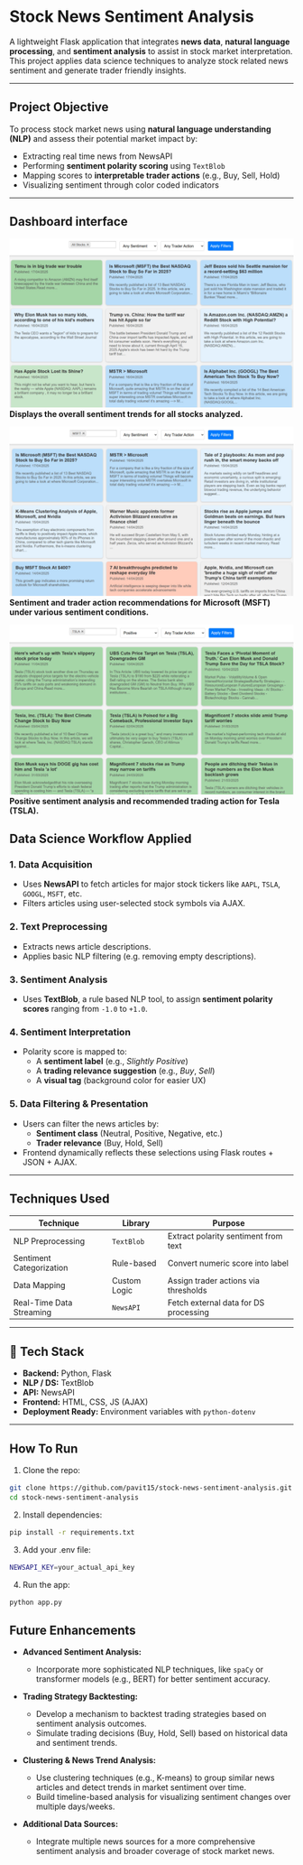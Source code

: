 # Stock News Sentiment Analysis

A lightweight Flask application that integrates **news data**, **natural language processing**, and **sentiment analysis** to assist in stock market interpretation. This project applies data science techniques to analyze stock related news sentiment and generate trader friendly insights.

---

## Project Objective

To process stock market news using **natural language understanding (NLP)** and assess their potential market impact by:

- Extracting real time news from NewsAPI
- Performing **sentiment polarity scoring** using `TextBlob`
- Mapping scores to **interpretable trader actions** (e.g., Buy, Sell, Hold)
- Visualizing sentiment through color coded indicators

---

## Dashboard interface

![All Stocks](https://github.com/pavit15/stock-news-sentiment-analysis/blob/main/images/all%20stocks.jpg)  
  **Displays the overall sentiment trends for all stocks analyzed.**

![MSFT - Any Sentiment, Any Action](https://github.com/pavit15/stock-news-sentiment-analysis/blob/main/images/msft%20any%20sent%20any%20action.jpg)  
  **Sentiment and trader action recommendations for Microsoft (MSFT) under various sentiment conditions.**

 ![Tesla - Positive Sentiment](https://github.com/pavit15/stock-news-sentiment-analysis/blob/main/images/tesla%20positive.jpg)  
  **Positive sentiment analysis and recommended trading action for Tesla (TSLA).**


## Data Science Workflow Applied

### 1. **Data Acquisition**
- Uses **NewsAPI** to fetch articles for major stock tickers like `AAPL`, `TSLA`, `GOOGL`, `MSFT`, etc.
- Filters articles using user-selected stock symbols via AJAX.

### 2. **Text Preprocessing**
- Extracts news article descriptions.
- Applies basic NLP filtering (e.g. removing empty descriptions).

### 3. **Sentiment Analysis**
- Uses **TextBlob**, a rule based NLP tool, to assign **sentiment polarity scores** ranging from `-1.0` to `+1.0`.

### 4. **Sentiment Interpretation**
- Polarity score is mapped to:
  - A **sentiment label** (e.g., *Slightly Positive*)
  - A **trading relevance suggestion** (e.g., *Buy*, *Sell*)
  - A **visual tag** (background color for easier UX)

### 5. **Data Filtering & Presentation**
- Users can filter the news articles by:
  - **Sentiment class** (Neutral, Positive, Negative, etc.)
  - **Trader relevance** (Buy, Hold, Sell)
- Frontend dynamically reflects these selections using Flask routes + JSON + AJAX.

---

## Techniques Used

| Technique                 | Library     | Purpose                               |
|--------------------------|-------------|----------------------------------------|
| NLP Preprocessing         | `TextBlob`  | Extract polarity sentiment from text   |
| Sentiment Categorization  | Rule-based  | Convert numeric score into label       |
| Data Mapping              | Custom Logic | Assign trader actions via thresholds   |
| Real-Time Data Streaming  | `NewsAPI`   | Fetch external data for DS processing  |

---

## 🧰 Tech Stack

- **Backend:** Python, Flask
- **NLP / DS:** TextBlob
- **API:** NewsAPI
- **Frontend:** HTML, CSS, JS (AJAX)
- **Deployment Ready:** Environment variables with `python-dotenv`

---

## How To Run

1. Clone the repo:
```bash
git clone https://github.com/pavit15/stock-news-sentiment-analysis.git
cd stock-news-sentiment-analysis
```

2. Install dependencies:
```bash
pip install -r requirements.txt
```

3. Add your .env file:
```bash
NEWSAPI_KEY=your_actual_api_key
```

4. Run the app:
```bash
python app.py
```

## Future Enhancements 

- **Advanced Sentiment Analysis:**
  - Incorporate more sophisticated NLP techniques, like `spaCy` or transformer models (e.g., BERT) for better sentiment accuracy.
  
- **Trading Strategy Backtesting:**
  - Develop a mechanism to backtest trading strategies based on sentiment analysis outcomes. 
  - Simulate trading decisions (Buy, Hold, Sell) based on historical data and sentiment trends.

- **Clustering & News Trend Analysis:**
  - Use clustering techniques (e.g., K-means) to group similar news articles and detect trends in market sentiment over time.
  - Build timeline-based analysis for visualizing sentiment changes over multiple days/weeks.

- **Additional Data Sources:**
  - Integrate multiple news sources for a more comprehensive sentiment analysis and broader coverage of stock market news.



